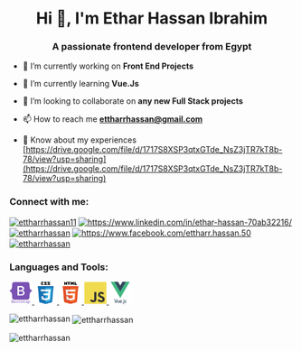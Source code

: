 <h1 align="center">Hi 👋, I'm Ethar Hassan Ibrahim</h1>
<h3 align="center">A passionate frontend developer from Egypt</h3>

- 🔭 I’m currently working on **Front End Projects**

- 🌱 I’m currently learning **Vue.Js**

- 👯 I’m looking to collaborate on **any new Full Stack projects**

- 📫 How to reach me **ettharrhassan@gmail.com**

- 📄 Know about my experiences [https://drive.google.com/file/d/1717S8XSP3qtxGTde_NsZ3jTR7kT8b-78/view?usp=sharing](https://drive.google.com/file/d/1717S8XSP3qtxGTde_NsZ3jTR7kT8b-78/view?usp=sharing)


<h3 align="left">Connect with me:</h3>
<p align="left">
<a href="https://codepen.io/ettharrhassan11" target="blank"><img align="center" src="https://raw.githubusercontent.com/rahuldkjain/github-profile-readme-generator/master/src/images/icons/Social/codepen.svg" alt="ettharrhassan11" height="30" width="40" /></a>
<a href="https://linkedin.com/in/https://www.linkedin.com/in/ethar-hassan-70ab32216/" target="blank"><img align="center" src="https://raw.githubusercontent.com/rahuldkjain/github-profile-readme-generator/master/src/images/icons/Social/linked-in-alt.svg" alt="https://www.linkedin.com/in/ethar-hassan-70ab32216/" height="30" width="40" /></a>
<a href="https://codesandbox.com/ettharrhassan" target="blank"><img align="center" src="https://raw.githubusercontent.com/rahuldkjain/github-profile-readme-generator/master/src/images/icons/Social/codesandbox.svg" alt="ettharrhassan" height="30" width="40" /></a>
<a href="https://fb.com/https://www.facebook.com/ettharr.hassan.50" target="blank"><img align="center" src="https://raw.githubusercontent.com/rahuldkjain/github-profile-readme-generator/master/src/images/icons/Social/facebook.svg" alt="https://www.facebook.com/ettharr.hassan.50" height="30" width="40" /></a>
<a href="https://instagram.com/ettharrhassan" target="blank"><img align="center" src="https://raw.githubusercontent.com/rahuldkjain/github-profile-readme-generator/master/src/images/icons/Social/instagram.svg" alt="ettharrhassan" height="30" width="40" /></a>
</p>

<h3 align="left">Languages and Tools:</h3>
<p align="left"> <a href="https://getbootstrap.com" target="_blank" rel="noreferrer"> <img src="https://raw.githubusercontent.com/devicons/devicon/master/icons/bootstrap/bootstrap-plain-wordmark.svg" alt="bootstrap" width="40" height="40"/> </a> <a href="https://www.w3schools.com/css/" target="_blank" rel="noreferrer"> <img src="https://raw.githubusercontent.com/devicons/devicon/master/icons/css3/css3-original-wordmark.svg" alt="css3" width="40" height="40"/> </a> <a href="https://www.w3.org/html/" target="_blank" rel="noreferrer"> <img src="https://raw.githubusercontent.com/devicons/devicon/master/icons/html5/html5-original-wordmark.svg" alt="html5" width="40" height="40"/> </a> <a href="https://developer.mozilla.org/en-US/docs/Web/JavaScript" target="_blank" rel="noreferrer"> <img src="https://raw.githubusercontent.com/devicons/devicon/master/icons/javascript/javascript-original.svg" alt="javascript" width="40" height="40"/> </a> <a href="https://vuejs.org/" target="_blank" rel="noreferrer"> <img src="https://raw.githubusercontent.com/devicons/devicon/master/icons/vuejs/vuejs-original-wordmark.svg" alt="vuejs" width="40" height="40"/> </a> </p>

<p><img align="left" src="https://github-readme-stats.vercel.app/api/top-langs?username=ettharrhassan&show_icons=true&locale=en&layout=compact" alt="ettharrhassan" /></p>

<p>&nbsp;<img align="center" src="https://github-readme-stats.vercel.app/api?username=ettharrhassan&show_icons=true&locale=en" alt="ettharrhassan" /></p>

<p><img align="center" src="https://github-readme-streak-stats.herokuapp.com/?user=ettharrhassan&" alt="ettharrhassan" /></p>

